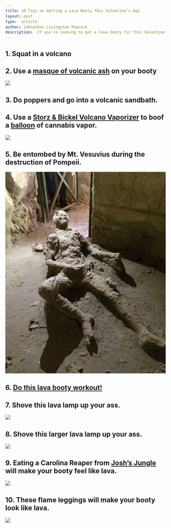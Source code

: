 ```yaml
---
title: 10 Tips on Getting a Lava Booty This Valentine’s Day
layout: post
type:  article
author: Johnathon Livingston Peacock
description:  If you're looking to get a lava booty for this Valentine's Day, we've got you covered!
---
```

## 1. Squat in a volcano

## 2. Use a [masque of volcanic ash](http://amzn.to/2i7m0sK) on your booty

<a href="https://www.amazon.com/Queen-Helene-Volcanic-Masque-Ounce/dp/B06Y19GQPN/ref=as_li_ss_il?ie=UTF8&qid=1510458413&sr=8-1&keywords=volcanic+ash+masque&linkCode=li2&tag=lovetruthlife-20&linkId=e4056a106268e3ba682d7fca89ae2482" target="_blank"><img border="0" src="//ws-na.amazon-adsystem.com/widgets/q?_encoding=UTF8&ASIN=B06Y19GQPN&Format=_SL160_&ID=AsinImage&MarketPlace=US&ServiceVersion=20070822&WS=1&tag=lovetruthlife-20" ></a><img src="https://ir-na.amazon-adsystem.com/e/ir?t=lovetruthlife-20&l=li2&o=1&a=B06Y19GQPN" width="1" height="1" border="0" alt="" style="border:none !important; margin:0px !important;" />

## 3. Do poppers and go into a volcanic sandbath.

## 4.  Use a [Storz & Bickel Volcano Vaporizer](https://www.storz-bickel.com/us/en/volcano/) to boof a [balloon](http://amzn.to/2yshfQH) of cannabis vapor.
<a href="https://www.amazon.com/Volcano-Easy-Valve-Replacement-Balloons/dp/B01BL4AW6U/ref=as_li_ss_il?ie=UTF8&qid=1510458260&sr=8-1-fkmr1&keywords=volcano+vaporizer+balloon&linkCode=li2&tag=lovetruthlife-20&linkId=73ce1787b7bc291625f9c42190d5a1a4" target="_blank"><img border="0" src="//ws-na.amazon-adsystem.com/widgets/q?_encoding=UTF8&ASIN=B01BL4AW6U&Format=_SL160_&ID=AsinImage&MarketPlace=US&ServiceVersion=20070822&WS=1&tag=lovetruthlife-20" ></a><img src="https://ir-na.amazon-adsystem.com/e/ir?t=lovetruthlife-20&l=li2&o=1&a=B01BL4AW6U" width="1" height="1" border="0" alt="" style="border:none !important; margin:0px !important;" />

## 5.  Be entombed by Mt. Vesuvius during the destruction of Pompeii.

![](/images/vesuvius.jpg)

## 6.  [Do this lava booty workout!]([https://www.youtube.com/watch?v=s94P7KzBLAw)

## 7.  Shove this lava lamp up your ass.
<a href="https://www.amazon.com/Lava-Original-14-5-Inch-Purple-Metallic/dp/B00JRJLTZU/ref=as_li_ss_il?s=lamps-light&ie=UTF8&qid=1510458569&sr=1-1&keywords=lava+lamp&refinements=p_n_feature_twelve_browse-bin:5740614011&linkCode=li2&tag=lovetruthlife-20&linkId=ff3053a88ac46ed330e781fdef2439ed" target="_blank"><img border="0" src="//ws-na.amazon-adsystem.com/widgets/q?_encoding=UTF8&ASIN=B00JRJLTZU&Format=_SL160_&ID=AsinImage&MarketPlace=US&ServiceVersion=20070822&WS=1&tag=lovetruthlife-20" ></a><img src="https://ir-na.amazon-adsystem.com/e/ir?t=lovetruthlife-20&l=li2&o=1&a=B00JRJLTZU" width="1" height="1" border="0" alt="" style="border:none !important; margin:0px !important;" />

## 8.  Shove this larger lava lamp up your ass.

<a href="https://www.amazon.com/Bright-Source-3118-Globe-Green/dp/B01NCI36F6/ref=as_li_ss_il?s=lamps-light&ie=UTF8&qid=1510458632&sr=1-2&keywords=lava+lamp&refinements=p_n_feature_twelve_browse-bin:5740614011,p_n_feature_eleven_browse-bin:5676439011&linkCode=li2&tag=lovetruthlife-20&linkId=7f95c692d41b44d7a60905092fa982a7" target="_blank"><img border="0" src="//ws-na.amazon-adsystem.com/widgets/q?_encoding=UTF8&ASIN=B01NCI36F6&Format=_SL160_&ID=AsinImage&MarketPlace=US&ServiceVersion=20070822&WS=1&tag=lovetruthlife-20" ></a><img src="https://ir-na.amazon-adsystem.com/e/ir?t=lovetruthlife-20&l=li2&o=1&a=B01NCI36F6" width="1" height="1" border="0" alt="" style="border:none !important; margin:0px !important;" />

## 9. Eating a Carolina Reaper from [Josh’s Jungle](https://www.joshjungle.com/) will make your booty feel like lava.

![](https://static1.squarespace.com/static/58ec1206b3db2bd94e056449/59fd1c829140b72e25d9c308/59ff804be31d1945638b4c74/1509916831711/20171105_141703.jpg?format=2500w)

## 10.  These flame leggings will make your booty look like lava.  

<a href="https://www.amazon.com/Tipsy-Elves-TE-WP95M-Flame-Leggings/dp/B01J24CXPE/ref=as_li_ss_il?ie=UTF8&qid=1510457301&sr=8-4&keywords=flame+leggings&linkCode=li2&tag=lovetruthlife-20&linkId=bb88066e959825753b1016a6f7c03ed0" target="_blank"><img border="0" src="//ws-na.amazon-adsystem.com/widgets/q?_encoding=UTF8&ASIN=B01J24CXPE&Format=_SL160_&ID=AsinImage&MarketPlace=US&ServiceVersion=20070822&WS=1&tag=lovetruthlife-20" ></a><img src="https://ir-na.amazon-adsystem.com/e/ir?t=lovetruthlife-20&l=li2&o=1&a=B01J24CXPE" width="1" height="1" border="0" alt="" style="border:none !important; margin:0px !important;" />
